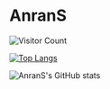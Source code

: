 # AnranS
![Visitor Count](https://profile-counter.glitch.me/AnranS/count.svg)

[![Top Langs](https://github-readme-stats.vercel.app/api/top-langs/?username=AnranS)](https://github.com/AnranS/github-readme-stats)

![AnranS's GitHub stats](https://github-readme-stats.vercel.app/api?username=AnranS&show_icons=true&theme=tokyonight)

